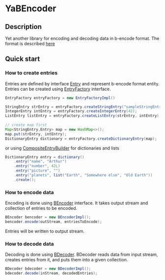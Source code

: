# YaBEncoder
## Description
Yet another library for encoding and decoding data in b-encode format. The format is described [here](https://wiki.theory.org/BitTorrentSpecification#Bencoding)

## Quick start
### How to create entries
Entries are defined by interface [Entry](http://danilovd.github.io/yabencoder/org/ddn/bencode/api/entries/Entry.html) and represent b-encode format entity.
Entries can be created using [EntryFactory](http://danilovd.github.io/yabencoder/org/ddn/bencode/api/entries/EntryFactory.html) interface.
```java
EntryFactory entryFactory = new EntryFactoryImpl()

StringEntry strEntry = entryFactory.createStringEntry("sampleStringEntry");
IntegerEntry intEntry = entryFactory.createIntegerEntry(42);
ListEntry listEntry = entryFactory.createListEntry(strEntry, intEntry);
    
// create map first
Map<StringEntry,Entry> map = new HashMap<>();
map.put(strEntry, intEntry);
DictionaryEntry dictionary = entryFactory.createDictionaryEntry(map);
```
or using [CompositeEntryBuilder](http://danilovd.github.io/yabencoder/org/ddn/bencode/impl/entries/utils/CompositeEntryBuilder.html) for dictionaries and lists
```java
DictionaryEntry entry = dictionary()
    .entry("name", "Arthur")
    .entry("number", 42L)
    .entry("picture", "")
    .entry("planets", list("Earth", "Somewhere else", "Old Earth"))
    .create();
```
### How to encode data
Encoding is done using [BEncoder](http://danilovd.github.io/yabencoder/org/ddn/bencode/api/BEncoder.html) interface. It takes output stream and collection of entries to be encoded. 
```java
BEncoder bencoder = new BEncoderImpl();
bencoder.encode(outStream, entriesToEncode);
```
Entries will be written to output stream.


### How to decode data
Decoding is done using [BDecoder](http://danilovd.github.io/yabencoder/org/ddn/bencode/api/BDecoder.html). BDecoder reads data from input stream, creates entries from it, and puts them into a given collection.
```java
BDecoder bdecoder = new BDecoderImpl();
bdecoder.decode(inStream, decodedEntries);
```